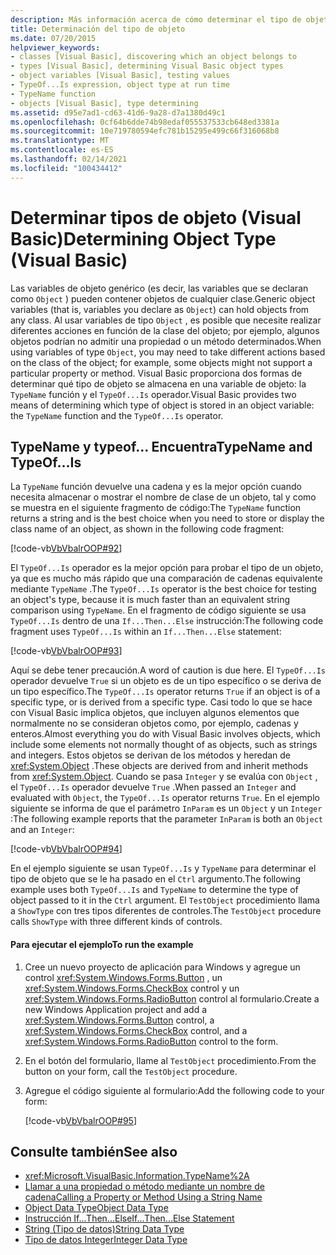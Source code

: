 ```yaml
---
description: Más información acerca de cómo determinar el tipo de objeto (Visual Basic)
title: Determinación del tipo de objeto
ms.date: 07/20/2015
helpviewer_keywords:
- classes [Visual Basic], discovering which an object belongs to
- types [Visual Basic], determining Visual Basic object types
- object variables [Visual Basic], testing values
- TypeOf...Is expression, object type at run time
- TypeName function
- objects [Visual Basic], type determining
ms.assetid: d95e7ad1-cd63-41d6-9a28-d7a1380d49c1
ms.openlocfilehash: 0cf64b6dde74b98edaf055537533cb648ed3381a
ms.sourcegitcommit: 10e719780594efc781b15295e499c66f316068b8
ms.translationtype: MT
ms.contentlocale: es-ES
ms.lasthandoff: 02/14/2021
ms.locfileid: "100434412"
---
```

# <a name="determining-object-type-visual-basic"></a><span data-ttu-id="c06d2-103">Determinar tipos de objeto (Visual Basic)</span><span class="sxs-lookup"><span data-stu-id="c06d2-103">Determining Object Type (Visual Basic)</span></span>

<span data-ttu-id="c06d2-104">Las variables de objeto genérico (es decir, las variables que se declaran como `Object` ) pueden contener objetos de cualquier clase.</span><span class="sxs-lookup"><span data-stu-id="c06d2-104">Generic object variables (that is, variables you declare as `Object`) can hold objects from any class.</span></span> <span data-ttu-id="c06d2-105">Al usar variables de tipo `Object` , es posible que necesite realizar diferentes acciones en función de la clase del objeto; por ejemplo, algunos objetos podrían no admitir una propiedad o un método determinados.</span><span class="sxs-lookup"><span data-stu-id="c06d2-105">When using variables of type `Object`, you may need to take different actions based on the class of the object; for example, some objects might not support a particular property or method.</span></span> <span data-ttu-id="c06d2-106">Visual Basic proporciona dos formas de determinar qué tipo de objeto se almacena en una variable de objeto: la `TypeName` función y el `TypeOf...Is` operador.</span><span class="sxs-lookup"><span data-stu-id="c06d2-106">Visual Basic provides two means of determining which type of object is stored in an object variable: the `TypeName` function and the `TypeOf...Is` operator.</span></span>  
  
## <a name="typename-and-typeofis"></a><span data-ttu-id="c06d2-107">TypeName y typeof... Encuentra</span><span class="sxs-lookup"><span data-stu-id="c06d2-107">TypeName and TypeOf…Is</span></span>  

 <span data-ttu-id="c06d2-108">La `TypeName` función devuelve una cadena y es la mejor opción cuando necesita almacenar o mostrar el nombre de clase de un objeto, tal y como se muestra en el siguiente fragmento de código:</span><span class="sxs-lookup"><span data-stu-id="c06d2-108">The `TypeName` function returns a string and is the best choice when you need to store or display the class name of an object, as shown in the following code fragment:</span></span>  
  
 [!code-vb[VbVbalrOOP#92](~/samples/snippets/visualbasic/VS_Snippets_VBCSharp/VbVbalrOOP/VB/OOP.vb#92)]  
  
 <span data-ttu-id="c06d2-109">El `TypeOf...Is` operador es la mejor opción para probar el tipo de un objeto, ya que es mucho más rápido que una comparación de cadenas equivalente mediante `TypeName` .</span><span class="sxs-lookup"><span data-stu-id="c06d2-109">The `TypeOf...Is` operator is the best choice for testing an object's type, because it is much faster than an equivalent string comparison using `TypeName`.</span></span> <span data-ttu-id="c06d2-110">En el fragmento de código siguiente se usa `TypeOf...Is` dentro de una `If...Then...Else` instrucción:</span><span class="sxs-lookup"><span data-stu-id="c06d2-110">The following code fragment uses `TypeOf...Is` within an `If...Then...Else` statement:</span></span>  
  
 [!code-vb[VbVbalrOOP#93](~/samples/snippets/visualbasic/VS_Snippets_VBCSharp/VbVbalrOOP/VB/OOP.vb#93)]  
  
 <span data-ttu-id="c06d2-111">Aquí se debe tener precaución.</span><span class="sxs-lookup"><span data-stu-id="c06d2-111">A word of caution is due here.</span></span> <span data-ttu-id="c06d2-112">El `TypeOf...Is` operador devuelve `True` si un objeto es de un tipo específico o se deriva de un tipo específico.</span><span class="sxs-lookup"><span data-stu-id="c06d2-112">The `TypeOf...Is` operator returns `True` if an object is of a specific type, or is derived from a specific type.</span></span> <span data-ttu-id="c06d2-113">Casi todo lo que se hace con Visual Basic implica objetos, que incluyen algunos elementos que normalmente no se consideran objetos como, por ejemplo, cadenas y enteros.</span><span class="sxs-lookup"><span data-stu-id="c06d2-113">Almost everything you do with Visual Basic involves objects, which include some elements not normally thought of as objects, such as strings and integers.</span></span> <span data-ttu-id="c06d2-114">Estos objetos se derivan de los métodos y heredan de <xref:System.Object> .</span><span class="sxs-lookup"><span data-stu-id="c06d2-114">These objects are derived from and inherit methods from <xref:System.Object>.</span></span> <span data-ttu-id="c06d2-115">Cuando se pasa `Integer` y se evalúa con `Object` , el `TypeOf...Is` operador devuelve `True` .</span><span class="sxs-lookup"><span data-stu-id="c06d2-115">When passed an `Integer` and evaluated with `Object`, the `TypeOf...Is` operator returns `True`.</span></span> <span data-ttu-id="c06d2-116">En el ejemplo siguiente se informa de que el parámetro `InParam` es un `Object` y un `Integer` :</span><span class="sxs-lookup"><span data-stu-id="c06d2-116">The following example reports that the parameter `InParam` is both an `Object` and an `Integer`:</span></span>  
  
 [!code-vb[VbVbalrOOP#94](~/samples/snippets/visualbasic/VS_Snippets_VBCSharp/VbVbalrOOP/VB/OOP.vb#94)]  
  
 <span data-ttu-id="c06d2-117">En el ejemplo siguiente se usan `TypeOf...Is` y `TypeName` para determinar el tipo de objeto que se le ha pasado en el `Ctrl` argumento.</span><span class="sxs-lookup"><span data-stu-id="c06d2-117">The following example uses both `TypeOf...Is` and `TypeName` to determine the type of object passed to it in the `Ctrl` argument.</span></span> <span data-ttu-id="c06d2-118">El `TestObject` procedimiento llama a `ShowType` con tres tipos diferentes de controles.</span><span class="sxs-lookup"><span data-stu-id="c06d2-118">The `TestObject` procedure calls `ShowType` with three different kinds of controls.</span></span>  
  
#### <a name="to-run-the-example"></a><span data-ttu-id="c06d2-119">Para ejecutar el ejemplo</span><span class="sxs-lookup"><span data-stu-id="c06d2-119">To run the example</span></span>  
  
1. <span data-ttu-id="c06d2-120">Cree un nuevo proyecto de aplicación para Windows y agregue un control <xref:System.Windows.Forms.Button> , un <xref:System.Windows.Forms.CheckBox> control y un <xref:System.Windows.Forms.RadioButton> control al formulario.</span><span class="sxs-lookup"><span data-stu-id="c06d2-120">Create a new Windows Application project and add a <xref:System.Windows.Forms.Button> control, a <xref:System.Windows.Forms.CheckBox> control, and a <xref:System.Windows.Forms.RadioButton> control to the form.</span></span>  
  
2. <span data-ttu-id="c06d2-121">En el botón del formulario, llame al `TestObject` procedimiento.</span><span class="sxs-lookup"><span data-stu-id="c06d2-121">From the button on your form, call the `TestObject` procedure.</span></span>  
  
3. <span data-ttu-id="c06d2-122">Agregue el código siguiente al formulario:</span><span class="sxs-lookup"><span data-stu-id="c06d2-122">Add the following code to your form:</span></span>  
  
     [!code-vb[VbVbalrOOP#95](~/samples/snippets/visualbasic/VS_Snippets_VBCSharp/VbVbalrOOP/VB/OOP.vb#95)]  
  
## <a name="see-also"></a><span data-ttu-id="c06d2-123">Consulte también</span><span class="sxs-lookup"><span data-stu-id="c06d2-123">See also</span></span>

- <xref:Microsoft.VisualBasic.Information.TypeName%2A>
- [<span data-ttu-id="c06d2-124">Llamar a una propiedad o método mediante un nombre de cadena</span><span class="sxs-lookup"><span data-stu-id="c06d2-124">Calling a Property or Method Using a String Name</span></span>](calling-a-property-or-method-using-a-string-name.md)
- [<span data-ttu-id="c06d2-125">Object Data Type</span><span class="sxs-lookup"><span data-stu-id="c06d2-125">Object Data Type</span></span>](../../../language-reference/data-types/object-data-type.md)
- [<span data-ttu-id="c06d2-126">Instrucción If...Then...Else</span><span class="sxs-lookup"><span data-stu-id="c06d2-126">If...Then...Else Statement</span></span>](../../../language-reference/statements/if-then-else-statement.md)
- [<span data-ttu-id="c06d2-127">String (Tipo de datos)</span><span class="sxs-lookup"><span data-stu-id="c06d2-127">String Data Type</span></span>](../../../language-reference/data-types/string-data-type.md)
- [<span data-ttu-id="c06d2-128">Tipo de datos Integer</span><span class="sxs-lookup"><span data-stu-id="c06d2-128">Integer Data Type</span></span>](../../../language-reference/data-types/integer-data-type.md)
